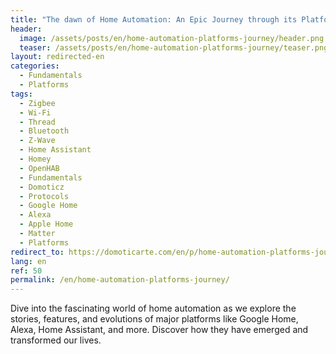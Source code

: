 ```yaml
---
title: "The dawn of Home Automation: An Epic Journey through its Platforms"
header:
  image: /assets/posts/en/home-automation-platforms-journey/header.png
  teaser: /assets/posts/en/home-automation-platforms-journey/teaser.png
layout: redirected-en
categories:
  - Fundamentals
  - Platforms
tags:
  - Zigbee
  - Wi-Fi
  - Thread
  - Bluetooth
  - Z-Wave
  - Home Assistant
  - Homey
  - OpenHAB
  - Fundamentals
  - Domoticz
  - Protocols
  - Google Home
  - Alexa
  - Apple Home
  - Matter
  - Platforms
redirect_to: https://domoticarte.com/en/p/home-automation-platforms-journey/
lang: en
ref: 50
permalink: /en/home-automation-platforms-journey/
---
```


Dive into the fascinating world of home automation as we explore the stories, features, and evolutions of major platforms like Google Home, Alexa, Home Assistant, and more. Discover how they have emerged and transformed our lives.
